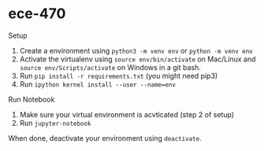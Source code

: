 # ece-470

Setup
1. Create a environment using `python3 -m venv env` or `python -m venv env`
2. Activate the virtualenv using `source env/bin/activate` on Mac/Linux and `source env/Scripts/activate` on Windows in a git bash.
3. Run `pip install -r requirements.txt` (you might need pip3)
4. Run `ipython kernel install --user --name=env`

Run Notebook
1. Make sure your virtual environment is acvticated (step 2 of setup)
2. Run `jupyter-notebook`

When done, deactivate your environment using `deactivate`.

